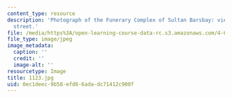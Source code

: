 ```yaml
---
content_type: resource
description: 'Photograph of the Funerary Complex of Sultan Barsbay: view from the
  street.'
file: /media/https%3A/open-learning-course-data-rc.s3.amazonaws.com/4-615-the-architecture-of-cairo-spring-2002/0ec1deec9b58efd66adadc71412c900f_1123.jpg
file_type: image/jpeg
image_metadata:
  caption: ''
  credit: ''
  image-alt: ''
resourcetype: Image
title: 1123.jpg
uid: 0ec1deec-9b58-efd6-6ada-dc71412c900f
---
```

